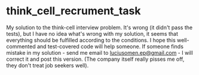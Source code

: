# think_cell_recrument_task
My solution to the think-cell interview problem. It's wrong (it didn't pass the tests), but I have no idea what's wrong with my solution, it seems that everything should be fulfilled according to the conditions. I hope this well-commented and test-covered code will help someone. If someone finds mistake in my solution - send me email to luciusomen.ep@gmail.com - I will correct it and post this version. (The company itself really pisses me off, they don't treat job seekers well).
